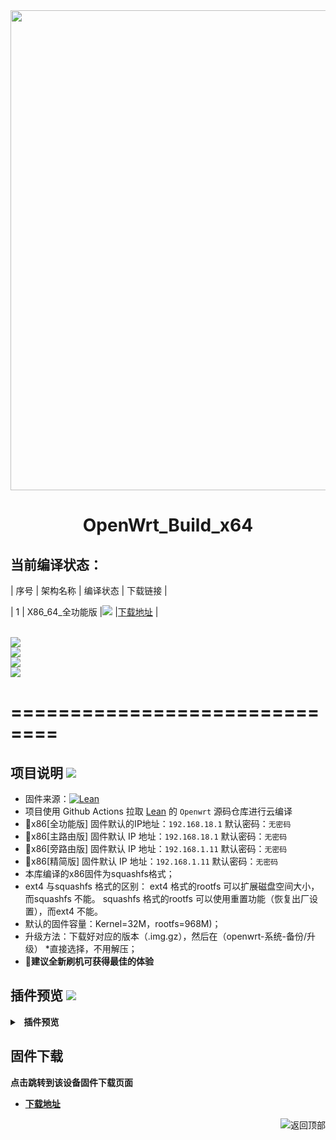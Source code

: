 <div align="center">
<img width="768" src="https://cdn.jsdelivr.net/gh/Jejz168/Picture/OpenWrt-logo.png"/>
<h1>OpenWrt_Build_x64</h1>
</div>

## 当前编译状态：
|    序号    |     架构名称    |    编译状态    |    下载链接    |

| 1 |          X86_64_全功能版          |<a href="https://github.com/3092099/OpenWrt_Build_x64/actions/workflows/OpenWrt_Build_x64_all.yml"><img src="https://github.com/3092099/OpenWrt_Build_x64/actions/workflows/OpenWrt_Build_x64_all.yml/badge.svg?style=flat" /></a>    |[下载地址](https://github.com/3092099/OpenWrt_Build_x64/releases/tag/x64_all)    |

</br>
<a href="https://github.com/3092099/OpenWrt_Build_x64/actions/workflows/OpenWrt_Build_x64_wjq.yml">
    <img src="https://github.com/3092099/OpenWrt_Build_x64/actions/workflows/OpenWrt_Build_x64_wjq.yml/badge.svg?style=flat" />
</a>

</br>
<a href="https://github.com/3092099/OpenWrt_Build_x64/actions/workflows/OpenWrt_Build_x64_gxnas.yml">
    <img src="https://github.com/3092099/OpenWrt_Build_x64/actions/workflows/OpenWrt_Build_x64_gxnas.yml/badge.svg?style=flat" />
</a>

</br>
<a href="https://github.com/3092099/OpenWrt_Build_x64/actions/workflows/OpenWrt_Build_x64_soot.yml">
    <img src="https://github.com/3092099/OpenWrt_Build_x64/actions/workflows/OpenWrt_Build_x64_soot.yml/badge.svg?style=flat" />
</a>

</br>
<a href="https://github.com/3092099/OpenWrt_Build_x64/actions/workflows/OpenWrt_Build_x64_test.yml">
    <img src="https://github.com/3092099/OpenWrt_Build_x64/actions/workflows/OpenWrt_Build_x64_test.yml/badge.svg?style=flat" />
</a>

# ==============================

## 项目说明 [![](https://img.shields.io/badge/-项目基本介绍-FFFFFF.svg)](#项目说明-)
- 固件来源：[![Lean](https://img.shields.io/badge/Lede-Lean-red.svg?style=flat&logo=appveyor)](https://github.com/coolsnowwolf/lede) 
- 项目使用 Github Actions 拉取 [Lean](https://github.com/coolsnowwolf/lede) 的 `Openwrt` 源码仓库进行云编译
- 🔴x86[全功能版] 固件默认的IP地址：`192.168.18.1` 默认密码：`无密码`
- 🔴x86[主路由版] 固件默认 IP 地址：`192.168.18.1` 默认密码：`无密码`
- 🔴x86[旁路由版] 固件默认 IP 地址：`192.168.1.11` 默认密码：`无密码`
- 🔴x86[精简版] 固件默认 IP 地址：`192.168.1.11` 默认密码：`无密码`
-  本库编译的x86固件为squashfs格式；
-  ext4 与squashfs 格式的区别： ext4 格式的rootfs 可以扩展磁盘空间大小，而squashfs 不能。 squashfs 格式的rootfs 可以使用重置功能（恢复出厂设置），而ext4 不能。
-  默认的固件容量：Kernel=32M，rootfs=968M)；
-  升级方法：下载好对应的版本（.img.gz），然后在（openwrt-系统-备份/升级） *直接选择，不用解压；
- 🛑******建议全新刷机可获得最佳的体验******

## 插件预览 [![](https://img.shields.io/badge/-固件插件及功能预览-FFFFFF.svg)](#插件预览-)
<details>
<summary><b>&nbsp; 插件预览</b></summary>
<br/>
<details>
<summary><b>├── 状态</b></summary>
　├── 概况<br/>
　├── 防火墙<br/>
　├── 路由表<br/>
　├── 系统日志<br/>
　├── 内核日志<br/>
　├── 系统进程<br/>
　├── 实时信息<br/>
　├── 实时监控<br/>
　├── WireGuard状态<br/>
　├── 负载均衡<br/>
　└── 释放内存
</details>
<details>
<summary><b>├── 系统</b></summary>
　├── 系统<br/>
　├── Web管理<br/>
　├── 管理权<br/>
　├── 软件包<br/>
　├── TTYD 终端<br/>
　├── 启动项<br/>
　├── 计划任务<br/>
　├── 挂载点<br/>
　├── 磁盘管理<br/>
　├── 备份/升级<br/>
　├── 定时设置<br/>
　├── 文件传输<br/>
　├── Argon 主题设置<br/>
　├── Design 主题设置<br/>
　├── 重启<br/>
　└── 关机
</details>
<details>
<summary><b>├── 服务</b></summary>
　├── PassWall<br/>
　├── PassWall2  (arm)<br/>
　├── Hello World<br/>
　├── AdGuard Home<br/>
　├── ShadowSocksR Plus+<br/>
　├── DDNSTO 远程控制<br/>
　├── 应用过滤<br/>
　├── 网站域名黑白名单配置<br/>
　├── 全能推送<br/>
　├── 上网时间控制<br/>
　├── OpenClash<br/>
　├── Lucky<br/>
　├── 动态 DNS<br/>
　├── SmartDNS<br/>
　├── MosDNS<br/>
　├── 网络唤醒<br/>
　├── Frps<br/>
　├── UPnP<br/>
　├── Frp 内网穿透<br/>
　├── KMS 服务器<br/>
　└── Nps 内网穿透
</details>
<details>
<summary><b>├── Docker  (arm)</b></summary>
　├── 概览<br/>
　├── 容器<br/>
　├── 镜像<br/>
　├── 网络<br/>
　├── 存储卷<br/>
　├── 事件<br/>
　└── 设置
</details>
<details>
<summary><b>├── 网络存储</b></summary>
　├── 文件浏览器<br/>
　├── NFS 管理<br/>
　├── Alist 文件列表<br/>
　├── USB 打印服务器<br/>
　├── 硬盘休眠<br/>
　├── 打印服务器<br/>
　├── 网络共享<br/>
　├── Aria2 配置<br/>
　└── FTP 服务器
</details>
<details>
<summary><b>├── VPN</b></summary>
　├── V2ray 服务器<br/>
　├── N2N VPN<br/>
　├── SoftEther VPN 服务器<br/>
　├── OpenVPN 服务器<br/>
　├── IPSec VPN 服务器<br/>
　├── PPTP VPN 服务器<br/>
　└── ZeroTier
</details>
<details>
<summary><b>├── 网络</b></summary>
　├── 接口<br/>
　├── DHCP/DNS<br/>
　├── 主机名<br/>
　├── IP/MAC 绑定<br/>
　├── 静态路由<br/>
　├── 防火墙<br/>
　├── 诊断<br/>
　├── IP限速<br/>
　├── Socat<br/>
　├── Turbo ACC 网络加速<br/>
　├── 多线多拨<br/>
　└── 负载均衡
</details>
<details>
<summary><b>├── 带宽监控</b></summary>
　├── 显示<br/>
　├── 配置<br/>
　├── 备份<br/>
　└── 实时流量监测
</details>
　└── <b>退出</b>
</details>

## 固件下载
**点击跳转到该设备固件下载页面**
- [**下载地址**](https://github.com/3092099/OpenWrt_Build_x64/releases)

<a href="#readme">
<img src="https://img.shields.io/badge/-返回顶部-FFFFFF.svg" title="返回顶部" align="right"/>
</a>
